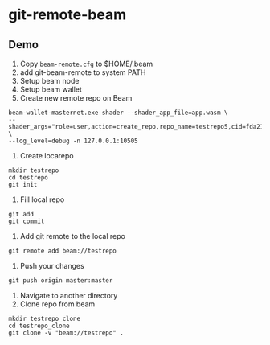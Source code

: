 # git-remote-beam

## Demo
1. Copy `beam-remote.cfg` to $HOME/.beam
1. add git-beam-remote to system PATH
1. Setup beam node 
1. Setup beam wallet
1. Create new remote repo on Beam
```
beam-wallet-masternet.exe shader --shader_app_file=app.wasm \
--shader_args="role=user,action=create_repo,repo_name=testrepo5,cid=fda210a4af51fdd2ce1d2a1c0307734ce6fef30b3eec4c04c4d7494041f2dd10" \
--log_level=debug -n 127.0.0.1:10505
```
1. Create locarepo
```
mkdir testrepo
cd testrepo
git init
```
1. Fill local repo
```
git add
git commit
```
1. Add git remote to the local repo
```
git remote add beam://testrepo
```
1. Push your changes
```
git push origin master:master
```
1. Navigate to another directory
1. Clone repo from beam
```
mkdir testrepo_clone
cd testrepo_clone
git clone -v "beam://testrepo" .
```
